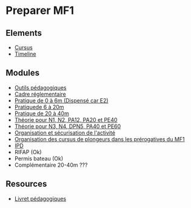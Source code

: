 # Preparer MF1

## Elements
* [Cursus](cursus.md)
* [Timeline](timeline.md)

## Modules
* [Outils pédagogiques](modules/outils.md)
* [Cadre réglementaire](modules/reglementaire.md)
* [Pratique de 0 à 6m (Dispensé car E2)](modules/pratiques0-6.md)
* [Pratiquede 6 à 20m](modules/pratiques20-40.md)
* [Pratique de 20 à 40m](modules/pratiques20-40.md)
* [Théorie pour N1, N2, PA12, PA20 et PE40](modules/theorien1-n2.md)
* [Théorie pour N3, N4, DPN5, PA40 et PE60](modules/theorien3-pe60.md)
* [Organisation et sécurisation de l'activité](modules/orga-secu.md)
* [Organisation des cursus de plongeurs dans les prérogatives du MF1](modules/cursus.md)
* [IPD](modules/ipd.md)
* RIFAP (Ok)
* Permis bateau (Ok)
* Complémentaire 20-40m ???

## Resources
* [Livret pédagogiques](resources/livret-peda-mf1.pdf)

